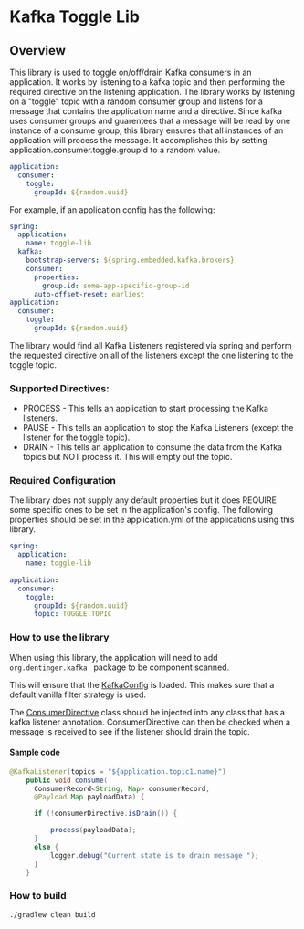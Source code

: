# Kafka Toggle Lib



## Overview

This library is used to toggle on/off/drain Kafka consumers in an application.  It works by 
listening to a kafka topic and then performing the required directive on the listening application. The library works by listening on 
a "toggle" topic with a random consumer group and listens for a message that contains the application name and a directive.  Since kafka uses consumer groups and guarentees that a message will be read by one instance of a consume group, this library ensures that all instances of an application will process the message.
It accomplishes this by setting application.consumer.toggle.groupId to a random value.
```yaml
application:
  consumer:
    toggle:
      groupId: ${random.uuid}
 ```

For example, if an application config has the following:
```yaml
spring:
  application:
    name: toggle-lib
  kafka:
    bootstrap-servers: ${spring.embedded.kafka.brokers}
    consumer:
      properties:
        group.id: some-app-specific-group-id
      auto-offset-reset: earliest  
application:
  consumer:
    toggle:
      groupId: ${random.uuid}
```
The library would find all Kafka Listeners registered via spring and perform the requested directive on all of the listeners except the one listening to the toggle topic.


### Supported Directives:

* PROCESS - This tells an application to start processing the Kafka listeners.
* PAUSE - This tells an application to stop the Kafka Listeners (except the listener for the toggle topic).
* DRAIN - This tells an application to consume the data from the Kafka topics but NOT process it.  This will empty out the topic.

### Required Configuration
The library does not supply any default properties but it does REQUIRE some specific ones to be set in the 
application's config. The following properties should be set in the application.yml of the applications using this library.
```yaml
spring:
  application:
    name: toggle-lib
 
application:
  consumer:
    toggle:
      groupId: ${random.uuid}
      topic: TOGGLE.TOPIC
```


### How to use the library 
 When using this library, the application will need to add 
```org.dentinger.kafka ``` package to be component scanned.

This will ensure that the [KafkaConfig](src/main/java/org/dentinger/kafka/config/KafkaConfig.java) is loaded.  This makes sure that a default vanilla filter strategy is used. 

The [ConsumerDirective](src/main/java/org/dentinger/kafka/consumer/ConsumerDiretive.java) class should be injected into any class that has a kafka listener annotation. ConsumerDirective can then be checked when a message is received to see if the listener should drain the topic.

#### Sample code 
```java
@KafkaListener(topics = "${application.topic1.name}")
    public void consume(
      ConsumerRecord<String, Map> consumerRecord,
      @Payload Map payloadData) {

      if (!consumerDirective.isDrain()) {

          process(payloadData);
      }
      else {
          logger.debug("Current state is to drain message ");
      }
    }
```  



### How to build
```bash
./gradlew clean build
```




